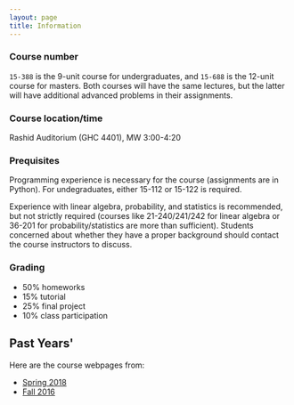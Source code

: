 ```yaml
---
layout: page
title: Information
---
```


### Course number

`15-388` is the 9-unit course for undergraduates, and `15-688` is the 12-unit course for masters. Both courses will have the same lectures, but the latter will have additional advanced problems in their assignments.

### Course location/time

Rashid Auditorium (GHC 4401), MW 3:00-4:20

### Prequisites

Programming experience is necessary for the course (assignments are in Python). For undegraduates, either 15-112 or 15-122 is required.

Experience with linear algebra, probability, and statistics is recommended, but not strictly required (courses like 21-240/241/242 for linear algebra or 36-201 for probability/statistics are more than sufficient). Students concerned about whether they have a proper background should contact the course instructors to discuss.

### Grading

- 50% homeworks
- 15% tutorial
- 25% final project
- 10% class participation

## Past Years'

Here are the course webpages from:

- [Spring 2018](/2018-spring)
- [Fall 2016](/2016)

